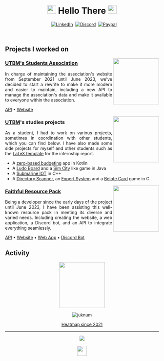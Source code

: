 <h1 align="center">
<img src="https://lumiere-a.akamaihd.net/v1/images/image_24de51ea.gif" height="28">
Hello There
<img src="https://lumiere-a.akamaihd.net/v1/images/image_24de51ea.gif" height="28">
</h1>

<p align="center">
 <a href="https://twitter.com/Juknum_"><img alt="" src="https://img.shields.io/badge/Twitter-000?style=for-the-badge"></a>&nbsp;
 <a href="mailto:contact@juknum.fr"><img alt="" src="https://img.shields.io/badge/Email-EA4335?style=for-the-badge"></a>&nbsp;
 <a href="https://www.linkedin.com/in/juknum"><img alt="LinkedIn" src="https://img.shields.io/badge/LinkedIn-0077B5?style=for-the-badge"></a>&nbsp;
 <a href="https://discordapp.com/users/207471947662098432"><img alt="Discord" src="https://img.shields.io/badge/Discord-525DDB?style=for-the-badge"></a>&nbsp;
 <a href="https://paypal.me/jlcnst"><img alt="Paypal" src="https://img.shields.io/badge/PayPal-00457C?style=for-the-badge"></a>&nbsp;
</p>

<br>

<!--
## Projects I'm working on
-->

## Projects I worked on

<img src="https://avatars.githubusercontent.com/u/4517438" align="right" height="150">

<h3><a href="https://ae.utbm.fr">UTBM's Students Association</a></h3>
<p align="justify">
In charge of maintaining the association's website from September 2021 until June 2023, we've decided to start a rewrite to make it more modern and easier to maintain, including a new API to manage the association's data and make it available to everyone within the association.
</p>

<p>
<a href="https://github.com/ae-utbm/api">API</a>&nbsp;•
<a href="https://github.com/ae-utbm/sith4">Website</a>
</p>

<img src="https://github.com/user-attachments/assets/e66b2731-48f3-434d-9712-6cfc86d919a9" align="right" width="150">

<h3><a href="https://utbm.fr">UTBM</a>'s studies projects</h3>
<p align="justify">
As a student, I had to work on various projects, sometimes in coordination with other students, which you can find below. I have also made some side projects for myself and other students such as the <a href="https://github.com/Juknum/UTBM-Internship-Report">LaTeX template</a> for the internship report.
<br>
<ul>
<li>A <a href="https://github.com/Juknum/Piggy-Bank">zero-based budgeting</a> app in Kotlin</li>
<li>A <a href="https://github.com/Juknum/Ludo-Board">Ludo Board</a> and a <a href="https://github.com/CyrilleStr/SimPower">Sim City</a> like game in Java</li>
<li>A <a href="https://github.com/Juknum/ChouMarin">Submarine IOT</a> in C++</li>
<li>A <a href="https://github.com/Juknum/Directory-Scanner">Directory Scanner</a>, an <a href="https://github.com/Juknum/Systeme-Expert">Expert System</a> and a <a href="https://github.com/Juknum/Belote">Belote Card</a> game in C</li>
</ul>
</p>

<img src="https://database.faithfulpack.net/images/branding/logos/transparent/hd/main_logo.gif" align="right" height="150" >

<h3><a href="https://www.faithfulpack.net/">Faithful Resource Pack</a></h3>
<p align="justify">
Being a developer since the early days of the project until June 2023, I have been assisting this well-known resource pack in meeting its diverse and varied needs. Including creating the website, a web application, a Discord bot, and an API to integrate everything seamlessly.
</p>

<p>
<a href="https://github.com/Faithful-Resource-Pack/API">API</a>&nbsp;•
<a href="https://github.com/Faithful-Resource-Pack/Website">Website</a>&nbsp;•
<a href="https://github.com/Faithful-Resource-Pack/App">Web App</a>&nbsp;•
<a href="https://github.com/Faithful-Resource-Pack/CompliBot">Discord Bot</a>
</p>

## Activity

<p align="center">
 <picture>
  <source 
   srcset="https://wakatime.com/share/@Juknum/a617def5-5f29-4fcc-9bba-9910bbd0caf8.svg"
   media="(prefers-color-scheme: dark)"
  />
  <source 
   srcset="https://wakatime.com/share/@Juknum/17c70316-3063-46e7-84fc-0bcf4ed37477.svg"
   media="(prefers-color-scheme: light), (prefers-color-scheme: no-preference)"
  />
  <img height="150" src="https://wakatime.com/share/@Juknum/17c70316-3063-46e7-84fc-0bcf4ed37477.svg" />
 </picture>
</p>

<p align="center">
 <img src="https://wakatime.com/badge/user/09f02cd5-cd5e-406e-8cde-3fe372acff3c.svg?style=for-the-badge" alt="juknum" />
</p>

<p align="center"><a href="https://wakatime.com/share/@Juknum/d13751c3-4ac7-49db-9d51-6a985560505d.svg" target="_blank">Heatmap since 2021</a></p>

---

<p align="center">
 <img src="https://komarev.com/ghpvc/?username=Juknum&style=for-the-badge&color=000000&base=4212&label=Thanks%20for%20Visiting!">
 <br/><br/>
 <img height="32" src="https://images-ext-2.discordapp.net/external/T6Cv-e0Xpc42I5VAV-G8wYCqt7mgI4ewjEWmtwDq4iU/https/cdn.discordapp.com/emojis/799357507126427699">
</p>
